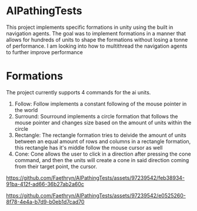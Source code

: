 # AIPathingTests
This project implements specific formations in unity using the built in navigation agents. The goal was to implement formations in a manner that allows for hundreds of units to shape the formations without losing a tonne of performance. I am looking into how to multithread the navigation agents to further improve performance

# Formations
The project currently supports 4 commands for the ai units.
1. Follow:
   Follow implements a constant following of the mouse pointer in the world
2. Surround:
   Sourround implements a circle formation that follows the mouse pointer and changes size based on the amount of units within the circle
3. Rectangle:
   The rectangle formation tries to deivide the amount of units between an equal amount of rows and columns in a rectangle formation, this rectangle has it's middle follow the mouse cursor as well
4. Cone:
   Cone allows the user to click in a direction after pressing the cone command, and then the units will create a cone in said direction coming from their target point, the cursor.


https://github.com/Faethryn/AIPathingTests/assets/97239542/feb38934-91ba-412f-ad66-36b27ab2a60c



https://github.com/Faethryn/AIPathingTests/assets/97239542/e0525260-8f78-4e4a-b7d9-b0eb1d7cad70

